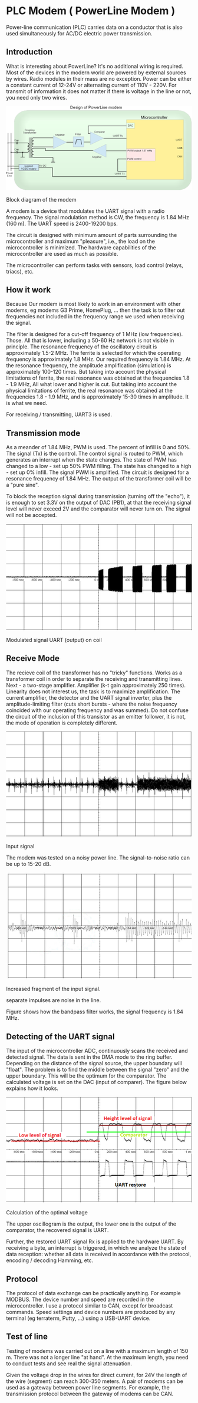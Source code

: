 # PLC Modem ( PowerLine Modem )

Power-line communication (PLC) carries data on a conductor that is also used 
simultaneously for AC/DC electric power transmission.

## Introduction

What is interesting about PowerLine? It's no additional wiring is required.
Most of the devices in the modern world are powered by external sources by
wires. Radio modules in their mass are no exception. Power can be either a
constant current of 12-24V or alternating current of 110V - 220V. For transmit of
information it does not matter if there is voltage in the line or not, you need
only two wires.

![!](plc_01_fig001.png "plc_01_fig001.png")

Block diagram of the modem

A modem is a device that modulates the UART signal with a radio frequency. The
signal modulation method is CW, the frequency is 1.84 MHz (160 m). The UART
speed is 2400-19200 bps.

The circuit is designed with minimum amount of parts surrounding the
microcontroller and maximum "pleasure", i.e., the load on the microcontroller
is minimized. The hardware capabilities of the microcontroller are used as much
as possible.

The microcontroller can perform tasks with sensors, load control (relays,
triacs), etc.

## How it work

Because Our modem is most likely to work in an environment with other modems,
eg modems G3 Prime, HomePlug, ... then the task is to filter out frequencies
not included in the frequency range we used when receiving the signal.

The filter is designed for a cut-off frequency of 1 MHz (low
frequencies). Those. All that is lower, including a 50-60 Hz network is not
visible in principle. The resonance frequency of the oscillatory circuit is
approximately 1.5-2 MHz. The ferrite is selected for which the operating
frequency is approximately 1.8 MHz. Our required frequency is 1.84 MHz. At
the resonance frequency, the amplitude amplification (simulation) is
approximately 100-120 times. But taking into account the physical limitations
of ferrite, the real resonance was obtained at the frequencies 1.8 - 1.9 MHz,
All what lower and higher is cut.
But taking into account the physical limitations
of ferrite, the real resonance was obtained at the frequencies 1.8 - 1.9 MHz,
and is approximately 15-30 times in amplitude. It is what we need.

For receiving / transmitting, UART3 is used.

## Transmission mode

As a meander of 1.84 MHz, PWM is used. The percent of infill is 0 and
50%. The signal (Tx) is the control. The control signal is routed to PWM,
which generates an interrupt when the state changes. The state of PWM has
changed to a low - set up 50% PWM filling. The state has changed to a high -
set up 0% infill. The signal PWM is amplified. The circuit is designed for a
resonance frequency of 1.84 MHz. The output of the transformer coil will be
a "pure sine".

To block the reception signal during transmission (turning off the "echo"), it
is enough to set 3.3V on the output of DAC (PB1), at that the receiving signal
level will never exceed 2V and the comparator will never turn on. The signal
will not be accepted.

![!](plc_01_fig002.png "plc_01_fig002.png")

Modulated signal UART (output) on coil

## Receive Mode

The recieve coil of the transformer has no "tricky" functions. Works as a
transformer coil in order to separate the receiving and transmitting lines.
Next - a two-stage amplifier. Amplifier (k-t gain
approximately 250 times). Linearity does not interest us, the task is to
maximize amplification. The current amplifier, the detector and the
UART signal inverter, plus the amplitude-limiting filter (cuts short bursts -
where the noise frequency coincided with our operating frequency and was
summed). Do not confuse the circuit of the inclusion of this transistor as an
emitter follower, it is not, the mode of operation is completely different.

![!](plc_01_fig003.png "plc_01_fig003.png")

Input signal

The modem was tested on a noisy power line. The signal-to-noise ratio can be up
to 15-20 dB.

![!](plc_01_fig004.png "plc_01_fig004.png")

Increased fragment of the input signal.

separate impulses are noise in the line.

Figure shows how the bandpass filter works, the signal frequency is 1.84 MHz.

## Detecting of the UART signal

The input of the microcontroller ADC, continuously scans the received and
detected signal. The data is sent in the DMA mode to the ring buffer. Depending
on the distance of the signal source, the upper boundary will "float". The
problem is to find the middle between the signal "zero" and the upper boundary.
This will be the optimum for the comparator. The calculated voltage is set on
the DAC (input of comparer). The figure below explains how it looks.

![!](plc_01_fig005.png "plc_01_fig005.png")

Calculation of the optimal voltage

The upper oscillogram is the output, the lower one is the
output of the comparator, the recovered signal is UART.

Further, the restored UART signal Rx is applied to the
hardware UART. By receiving a byte, an interrupt is triggered, in which we
analyze the state of data reception: whether all data is received in accordance
with the protocol, encoding / decoding Hamming, etc.


## Protocol

The protocol of data exchange can be practically anything. For example MODBUS.
The device number and speed are recorded in the microcontroller. I use a
protocol similar to CAN, except for broadcast commands. Speed settings and
device numbers are produced by any terminal (eg terraterm, Putty, ...) using a
USB-UART device.

## Test of line

Testing of modems was carried out on a line with a maximum length of 150 m.
There was not a longer line "at hand". At the maximum length, you need to
conduct tests and see real the signal attenuation.

Given the voltage drop in the wires for direct current, for 24V the length of
the wire (segment) can reach 300-350 meters. A pair of modems can be used as a gateway
between power line segments. For example, the transmission protocol between the gateway of modems can be CAN.
